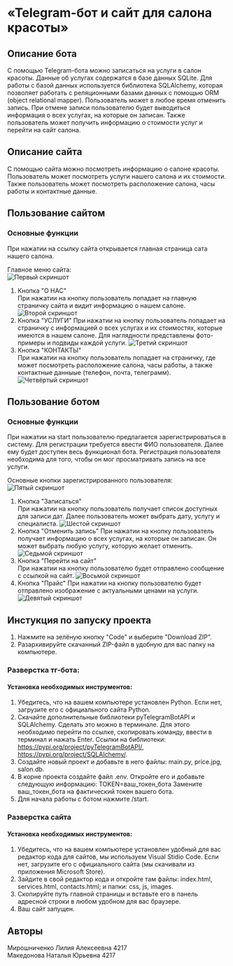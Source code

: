 # «Telegram-бот и сайт для салона красоты»  
## Описание бота
С помощью Telegram-бота можно записаться на услуги в салон красоты. Данные об услугах содержатся в базе данных SQLite. Для работы с базой данных используется библиотека SQLAlchemy, которая позволяет работать с реляционными базами данных с помощью ORM (object relational mapper). Пользователь может в любое время отменить запись. При отмене записи пользователю будет выводиться информация о всех услугах, на которые он записан. Также пользователь может получить информацию о стоимости услуг и перейти на сайт салона.
## Описание сайта
С помощью сайта можно посмотреть информацию о салоне красоты. Пользователь может посмотреть услуги нашего салона и их стоимости. Также пользователь может посмотреть расположение салона, часы работы и контактные данные.
## Пользование сайтом
### Основные функции
При нажатии на ссылку сайта открывается главная страница сата нашего салона.

Главное меню сайта:  
![Первый скриншот](https://github.com/Nataxtare/sweetlemon_bot/blob/main/screen/1.png)

1. Кнопка "О НАС"  
При нажатии на кнопку пользователь попадает на главную страничку сайта и видит информацию о нашем салоне.
![Второй скриншот](https://github.com/Nataxtare/sweetlemon_bot/blob/main/screen/2.png)
2. Кнопка "УСЛУГИ"
При нажатии на кнопку пользователь попадает на страничку с информацией о всех услугах и их стоимостях, которые имеются в нашем салоне. Для наглядности представлены фото-примеры и подвиды каждой услуги.
![Третий скриншот](https://github.com/Nataxtare/sweetlemon_bot/blob/main/screen/3.png)
3. Кнопка "КОНТАКТЫ"  
При нажатии на кнопку пользователь попадает на страничку, где может посмотреть расположение салона, часы работы, а также контактные данныые (телефон, почта, телеграмм).
![Четвёртый скриншот](https://github.com/Nataxtare/sweetlemon_bot/blob/main/screen/4.png)
## Пользование ботом  
### Основные функции
При нажатии на start пользователю предлагается зарегистрироваться в систему. Для регистрации требуется ввести ФИО пользователя. Далее ему будет доступен весь функционал бота. Регистрация пользователя необходима для того, чтобы он мог просматривать запись на все услуги.

Основные кнопки зарегистрированного пользователя:  
![Пятый скриншот](https://github.com/Nataxtare/sweetlemon_bot/blob/main/screen/5.png)

1. Кнопка "Записаться"  
При нажатии на кнопку пользователь получает список доступных для записи дат. Далее пользователь может выбрать дату, услугу и специалиста.
![Шестой скриншот](https://github.com/Nataxtare/sweetlemon_bot/blob/main/screen/6.png)
2. Кнопка "Отменить запись"
При нажатии на кнопку пользователь получает информацию о всех услугах, на которые он записан. Он может выбрать любую услугу, которую желает отменить.
![Седьмой скриншот](https://github.com/Nataxtare/sweetlemon_bot/blob/main/screen/7.png)
3. Кнопка "Перейти на сайт"  
При нажатии на кнопку пользователю будет отправлено сообщение с ссылкой на сайт.
![Восьмой скриншот](https://github.com/Nataxtare/sweetlemon_bot/blob/main/screen/8.png)
4. Кнопка "Прайс"
При нажатии на кнопку пользователю будет отправлено изображение с актуальными ценами на услуги. 
![Девятый скриншот](https://github.com/Nataxtare/sweetlemon_bot/blob/main/screen/9.png)
## Инстукция по запуску проекта
1.	Нажмите на зелёную кнопку "Code" и выберите "Download ZIP".
2.	Разархивируйте скачанный ZIP-файл в удобную для вас папку на компьютере.
### Разверстка тг-бота:
#### Установка необходимых инструментов:
1. Убедитесь, что на вашем компьютере установлен Python. Если нет, загрузите его с официального сайта Python.
2. Скачайте дополнительные библиотеки pyTelegramBotAPI и SQLAlchemy. Сделать это можно в терминале. Для этого необходимо перейти по ссылке, скопировать команду, ввести в терминал и нажать Enter. Ссылки на библиотеки: https://pypi.org/project/pyTelegramBotAPI/, https://pypi.org/project/SQLAlchemy/. 
3. Создайте новый проект и добавьте в него файлы: main.py, price.jpg, salon.db.
4. В корне проекта создайте файл .env. Откройте его и добавьте следующую информацию:
TOKEN=ваш_токен_бота
Замените ваш_токен_бота на фактический токен вашего бота.
5. Для начала работы с ботом нажмите /start.
### Разверстка сайта 
#### Установка необходимых инструментов:
1. Убедитесь, что на вашем компьютере установлен удобный для вас редактор кода для сайтов, мы используем Visual Stidio Code. Если нет, загрузите его с официального сайта (мы скачивали из приложения Microsoft Store).
2. Зайдите в свой редактор кода и откройте там файлы: index.html, services.html, contacts.html; и папки: css, js, images.
3. Скопируйте путь главной страницы и вставьте его в панель адресной строки в любом удобном для вас браузере.
4. Ваш сайт запущен.
## Авторы   
Мирошниченко Лилия Алексеевна 4217  
Македонова Наталья Юрьевна 4217  
